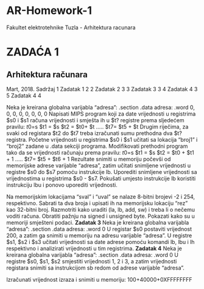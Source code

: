 # AR-Homework-1
Fakultet elektrotehnike Tuzla - Arhitektura racunara
# ZADAĆA 1

## Arhitektura računara

Mart, 2018.
Sadržaj
1 Zadatak 1 2
2 Zadatak 2 3
3 Zadatak 3 3
4 Zadatak 4 3
5 Zadatak 4 4


Neka je kreirana globalna varijabla “adresa”:
.section .data
adresa: .word 0, 0, 0, 0, 0, 0, 0, 0
Napisati MIPS program koji za date vrijednosti u registrima $s0 i $s1 računa
vrijednosti i smješta ih u $t? registre prema sljedećem pravilu:
$t0 =$s
$t1 = $s
$t2 = $t0+ $t
.....
$t7= $t5 + $t
Drugim riječima, za svaki od registara $t2 do $t7 treba izračunati sumu prethodna
dva $t? registra. Početne vrijednosti u registrima $s0 i $s1 učitati sa lokacija “broj1” i
“broj2” zadane u .data sekciji programa.
Modifikovati prethodni program tako da se vrijednosti računaju prema pravilu:
$t0 =$s
$t1 = $s
$t2 = $t0 + $t1 + 1
.....
$t7= $t5 + $t6 + 1
Rezultate snimiti u memoriju počevši od memorijske adrese varijable “adresa”, zatim
učitati snimljene vrijednosti u registre $s0 do $s7 pomoću instrukcije lb.
Uporediti snimljene vrijednosti sa vrijednostima u registrima $s0 - $s7.
Pokušati umjesto instrukcije lb koristiti instrukciju lbu i ponovo uporediti vrijednosti.


Na memorijskim lokacijama “sval” i “uval” se nalaze 8-bitni brojevi -2 i 254,
respektivno. Sabrati ta dva broja i upisati ih na memorijsku lokaciju “rez” kao 32-bitni
broj.
Razmotriti kako uraditi (la, lb, add, sw) i treba li o nečemu voditi računa. Obratiti
pažnju na signed i unsigned byte.
Pokazati kako su u memoriji smješteni podaci.
**Zadatak 3**
Neka je kreirana globalna varijabla “adresa”:
.section .data
adresa: .word 0
U registar $s0 postaviti vrijednost 200, a zatim ga snimiti u memoriju na adresu
varijable “adresa”.
U registre $s1, $s2 i $s3 učitati vrijednosti sa date adrese pomoću komandi lb, lbu i
lh respektivno i analizirati vrijednosti u tim registrima.
**Zadatak 4**
Neka je kreirana globalna varijabla “adresa”:
.section .data
adresa: .word 0
U registre $s0, $s1, $s2 smjestiti vrijednosti 1, 2 i 3, a zatim vrijednosti registara
snimiti sa instrukcijom sb redom od adrese varijable “adresa”.


Izračunati vrijednost izraza i snimiti u memoriju:
100+40000+0XFFFFFFFF


